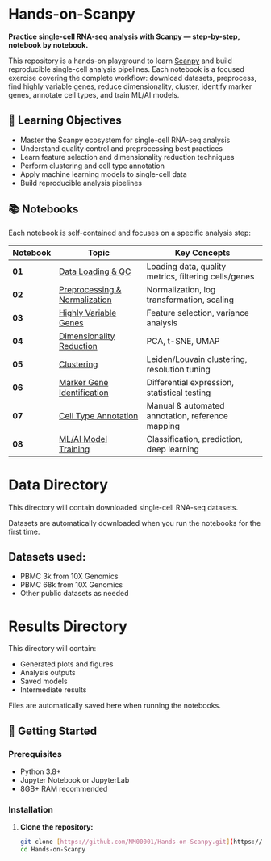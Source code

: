 # Hands-on-Scanpy

**Practice single-cell RNA-seq analysis with Scanpy — step-by-step, notebook by notebook.**

This repository is a hands-on playground to learn [Scanpy](https://scanpy.readthedocs.io/) and build reproducible single-cell analysis pipelines. Each notebook is a focused exercise covering the complete workflow: download datasets, preprocess, find highly variable genes, reduce dimensionality, cluster, identify marker genes, annotate cell types, and train ML/AI models.

## 🎯 Learning Objectives

- Master the Scanpy ecosystem for single-cell RNA-seq analysis
- Understand quality control and preprocessing best practices
- Learn feature selection and dimensionality reduction techniques
- Perform clustering and cell type annotation
- Apply machine learning models to single-cell data
- Build reproducible analysis pipelines

## 📚 Notebooks

Each notebook is self-contained and focuses on a specific analysis step:

| Notebook | Topic | Key Concepts |
|----------|-------|--------------|
| **01** | [Data Loading & QC](notebooks/01_data_loading_and_qc.ipynb) | Loading data, quality metrics, filtering cells/genes |
| **02** | [Preprocessing & Normalization](notebooks/02_preprocessing_normalization.ipynb) | Normalization, log transformation, scaling |
| **03** | [Highly Variable Genes](notebooks/03_highly_variable_genes.ipynb) | Feature selection, variance analysis |
| **04** | [Dimensionality Reduction](notebooks/04_dimensionality_reduction.ipynb) | PCA, t-SNE, UMAP |
| **05** | [Clustering](notebooks/05_clustering.ipynb) | Leiden/Louvain clustering, resolution tuning |
| **06** | [Marker Gene Identification](notebooks/06_marker_genes.ipynb) | Differential expression, statistical testing |
| **07** | [Cell Type Annotation](notebooks/07_cell_type_annotation.ipynb) | Manual & automated annotation, reference mapping |
| **08** | [ML/AI Model Training](notebooks/08_ml_model_training.ipynb) | Classification, prediction, deep learning |

# Data Directory

This directory will contain downloaded single-cell RNA-seq datasets.

Datasets are automatically downloaded when you run the notebooks for the first time.

## Datasets used:
- PBMC 3k from 10X Genomics
- PBMC 68k from 10X Genomics
- Other public datasets as needed

# Results Directory

This directory will contain:
- Generated plots and figures
- Analysis outputs
- Saved models
- Intermediate results

Files are automatically saved here when running the notebooks.

## 🚀 Getting Started

### Prerequisites

- Python 3.8+
- Jupyter Notebook or JupyterLab
- 8GB+ RAM recommended

### Installation

1. **Clone the repository:**
   ```bash
   git clone [https://github.com/NM00001/Hands-on-Scanpy.git](https://github.com/NM0001/Hands-on-Scanpy.git)
   cd Hands-on-Scanpy
